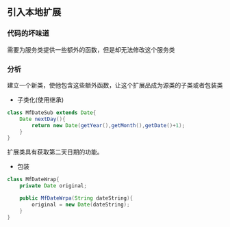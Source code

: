 ## 引入本地扩展

### 代码的坏味道
需要为服务类提供一些额外的函数，但是却无法修改这个服务类

### 分析
建立一个新类，使他包含这些额外函数，让这个扩展品成为源类的子类或者包装类
+ 子类化(使用继承)
```java
class MfDateSub extends Date{
    Date nextDay(){
        return new Date(getYear(),getMonth(),getDate()+1);
    }
}
```
扩展类具有获取第二天日期的功能。

+ 包装

```java
class MfDateWrap{
    private Date original;

    public MfDateWrpa(String dateString){
        original = new Date(dateString);
    }
}
```

 